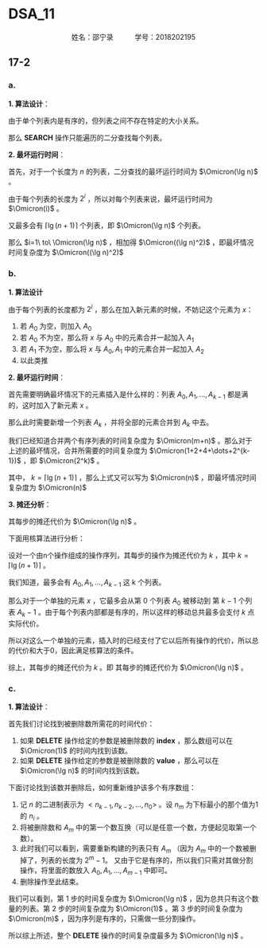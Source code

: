# DSA_11

<center>姓名：邵宁录&nbsp&nbsp&nbsp&nbsp&nbsp&nbsp&nbsp&nbsp&nbsp&nbsp&nbsp学号：2018202195</center>

## 17-2

### a.

**1. 算法设计**：

由于单个列表内是有序的，但列表之间不存在特定的大小关系。

那么 **SEARCH** 操作只能遍历的二分查找每个列表。

**2. 最坏运行时间**：

首先，对于一个长度为 $n$ 的列表，二分查找的最坏运行时间为 $\Omicron(\lg n)$ 。

由于每个列表的长度为 $2^i$ ，所以对每个列表来说，最坏运行时间为 $\Omicron(i)$ 。

又最多会有 $\lceil \lg (n+1) \rceil$ 个列表，即 $\Omicron(\lg n)$ 个列表。

那么 $i=1\ to\ \Omicron(\lg n)$ ，相加得 $\Omicron((\lg n)^2)$ ，即最坏情况时间复杂度为 $\Omicron((\lg n)^2)$

### b.

**1. 算法设计**

由于每个列表的长度都为 $2^i$ ，那么在加入新元素的时候，不妨记这个元素为 $x$：
1. 若 $A_0$ 为空，则加入 $A_0$ 
2. 若 $A_0$ 不为空，那么将 $x$ 与 $A_0$ 中的元素合并一起加入 $A_1$
3.  若 $A_1$ 不为空，那么将 $x$ 与 $A_0,A_1$ 中的元素合并一起加入 $A_2$
4.  以此类推

**2. 最坏运行时间**：

首先需要明确最坏情况下的元素插入是什么样的：列表 $A_0,A_1,\dots,A_{k-1}$ 都是满的，这时加入了新元素 $x$ 。

那么此时需要新增一个列表 $A_k$ ，并将全部的元素合并到 $A_k$ 中去。

我们已经知道合并两个有序列表的时间复杂度为 $\Omicron(m+n)$ 。那么对于上述的最坏情况，合并所需要的时间复杂度为 $\Omicron(1+2+4+\dots+2^{k-1})$ ，即 $\Omicron(2^k)$ 。

其中， $k=\lceil \lg (n+1) \rceil$ ，那么上式又可以写为 $\Omicron(n)$ ，即最坏情况时间复杂度为 $\Omicron(n)$

**3. 摊还分析**：

其每步的摊还代价为 $\Omicron(\lg n)$ 。

下面用核算法进行分析：

设对一个由n个操作组成的操作序列，其每步的操作为摊还代价为 $k$ ，其中 $k=\lceil \lg (n+1) \rceil$ 。

我们知道，最多会有 $A_0,A_1,\dots,A_{k-1}$ 这 k 个列表。 

那么对于一个单独的元素 $x$ ，它最多会从第 $0$ 个列表 $A_0$ 被移动到 第 $k-1$ 个列表 $A_k-1$ 。由于每个列表内部都是有序的，所以这样的移动总共最多会支付 $k$ 点实际代价。

所以对这么一个单独的元素，插入时的已经支付了它以后所有操作的代价，所以总的代价和大于0，因此满足核算法的条件。

综上，其每步的摊还代价为 $k$ 。即 其每步的摊还代价为 $\Omicron(\lg n)$ 。

### c.

**1. 算法设计**：

首先我们讨论找到被删除数所需花的时间代价：
1. 如果 **DELETE** 操作给定的参数是被删除数的 **index** ，那么数组可以在 $\Omicron(1)$ 的时间内找到该数。
2. 如果 **DELETE** 操作给定的参数是被删除数的 **value** ，那么可以在 $\Omicron(\lg n)$ 的时间内找到该数。

下面讨论找到该数并删除后，如何重新维护该多个有序数组：
1. 记 $n$ 的二进制表示为 $<n_{k-1}, n_{k-2},\dots,n_0>$ 。设 $n_m$ 为下标最小的那个值为1的 $n_i$ 。
2. 将被删除数和 $A_m$ 中的第一个数互换（可以是任意一个数，方便起见取第一个数）。
3. 此时我们可以看到，需要重新构建的列表只有 $A_m$ （因为 $A_m$ 中的一个数被删掉了，列表的长度为 $2^m-1$。 又由于它是有序的，所以我们只需对其做分割操作，将里面的数放入 $A_0,A_1,\dots,A_{m-1}$ 中即可。
4. 删除操作至此结束。

我们可以看到，第 $1$ 步的时间复杂度为 $\Omicron(\lg n)$ ，因为总共只有这个数量的列表。第 $2$ 步的时间复杂度为 $\Omicron(1)$ 。第 $3$ 步的时间复杂度为 $\Omicron(m)$ ，因为序列是有序的，只需做一些分割操作。

所以综上所述，整个 **DELETE** 操作的时间复杂度最多为 $\Omicron(\lg n)$ 。




